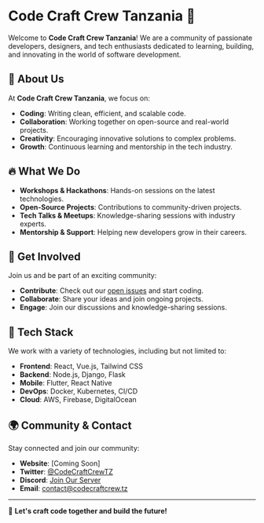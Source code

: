 # Code Craft Crew Tanzania 🚀

Welcome to **Code Craft Crew Tanzania**! We are a community of passionate developers, designers, and tech enthusiasts dedicated to learning, building, and innovating in the world of software development.

## 📌 About Us

At **Code Craft Crew Tanzania**, we focus on:
- **Coding**: Writing clean, efficient, and scalable code.
- **Collaboration**: Working together on open-source and real-world projects.
- **Creativity**: Encouraging innovative solutions to complex problems.
- **Growth**: Continuous learning and mentorship in the tech industry.

## 🔥 What We Do

- **Workshops & Hackathons**: Hands-on sessions on the latest technologies.
- **Open-Source Projects**: Contributions to community-driven projects.
- **Tech Talks & Meetups**: Knowledge-sharing sessions with industry experts.
- **Mentorship & Support**: Helping new developers grow in their careers.

## 🚀 Get Involved

Join us and be part of an exciting community:

- **Contribute**: Check out our [open issues](#) and start coding.
- **Collaborate**: Share your ideas and join ongoing projects.
- **Engage**: Join our discussions and knowledge-sharing sessions.

## 📂 Tech Stack
We work with a variety of technologies, including but not limited to:

- **Frontend**: React, Vue.js, Tailwind CSS
- **Backend**: Node.js, Django, Flask
- **Mobile**: Flutter, React Native
- **DevOps**: Docker, Kubernetes, CI/CD
- **Cloud**: AWS, Firebase, DigitalOcean
<!--
## 📌 How to Contribute
1. Fork this repository.
2. Clone your forked repository: `git clone https://github.com/your-username/code-craft-crew-tanzania.git`
3. Create a new branch: `git checkout -b feature-branch`
4. Make changes and commit: `git commit -m "Your commit message"`
5. Push changes to GitHub: `git push origin feature-branch`
6. Open a Pull Request (PR) and wait for review.
-->

## 🌍 Community & Contact

Stay connected and join our community:
- **Website**: [Coming Soon]
- **Twitter**: [@CodeCraftCrewTZ](#)
- **Discord**: [Join Our Server](#)
- **Email**: contact@codecraftcrew.tz

---
🎉 **Let's craft code together and build the future!**
